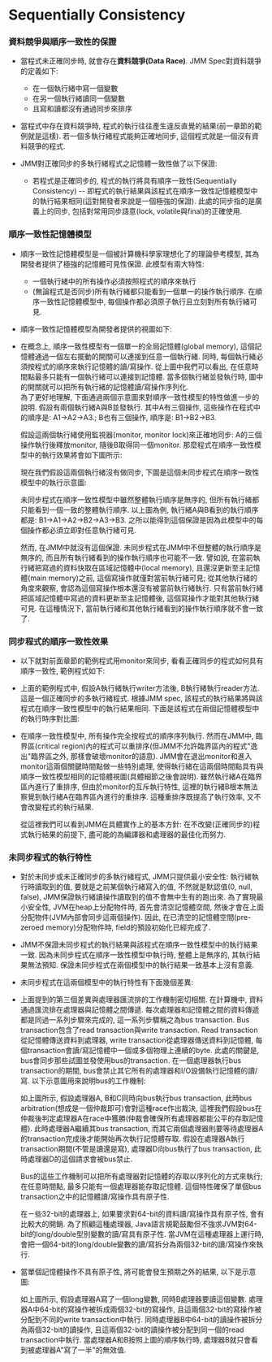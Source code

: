 # Sequentially Consistency

### 資料競爭與順序一致性的保證

* 當程式未正確同步時, 就會存在**資料競爭\(Data Race\)**. JMM Spec對資料競爭的定義如下:

  * 在一個執行緒中寫一個變數
  * 在另一個執行緒讀同一個變數
  * 且寫和讀都沒有通過同步來排序

* 當程式中存在資料競爭時, 程式的執行往往產生違反直覺的結果\(前一章節的範例就是這樣\). 若一個多執行緒程式能夠正確地同步, 這個程式就是一個沒有資料競爭的程式.

* JMM對正確同步的多執行緒程式之記憶體一致性做了以下保證:

  * 若程式是正確同步的, 程式的執行將具有順序一致性\(Sequentially Consistency\) -- 即程式的執行結果與該程式在順序一致性記憶體模型中的執行結果相同\(這對開發者來說是一個極強的保證\). 此處的同步指的是廣義上的同步, 包括對常用同步語意\(lock, volatile與final\)的正確使用.

###  順序一致性記憶體模型

* 順序一致性記憶體模型是一個被計算機科學家理想化了的理論參考模型, 其為開發者提供了極強的記憶體可見性保證. 此模型有兩大特性:

  * 一個執行緒中的所有操作必須按照程式的順序來執行
  * \(無論程式是否同步\)所有執行緒都只能看到一個單一的操作執行順序. 在順序一致性記憶體模型中, 每個操作都必須原子執行且立刻對所有執行緒可見.

* 順序一致性記憶體模型為開發者提供的視圖如下:

* 在概念上, 順序一致性模型有一個單一的全局記憶體\(global memory\), 這個記憶體通過一個左右擺動的開關可以連接到任意一個執行緒. 同時, 每個執行緒必須按程式的順序來執行記憶體的讀/寫操作. 從上圖中我們可以看出, 在任意時間點最多只能有一個執行緒可以連接到記憶體. 當多個執行緒並發執行時, 圖中的開關就可以把所有執行緒的記憶體讀/寫操作序列化.  
  為了更好地理解, 下面通過兩個示意圖來對順序一致性模型的特性做進一步的說明. 假設有兩個執行緒A與B並發執行. 其中A有三個操作, 這些操作在程式中的順序是: A1-&gt;A2-&gt;A3.; B也有三個操作, 順序是: B1-&gt;B2-&gt;B3.

  假設這兩個執行緒使用監視器\(monitor, monitor lock\)來正確地同步: A的三個操作執行後釋放monitor, 隨後B取得同一個monitor. 那麼程式在順序一致性模型中的執行效果將會如下圖所示:

  現在我們假設這兩個執行緒沒有做同步, 下圖是這個未同步程式在順序一致性模型中的執行示意圖:

  未同步程式在順序一致性模型中雖然整體執行順序是無序的, 但所有執行緒都只能看到一個一致的整體執行順序. 以上圖為例, 執行緒A與B看到的執行順序都是: B1-&gt;A1-&gt;A2-&gt;B2-&gt;A3-&gt;B3. 之所以能得到這個保證是因為此模型中的每個操作都必須立即對任意執行緒可見.

  然而, 在JMM中就沒有這個保證. 未同步程式在JMM中不但整體的執行順序是無序的, 而且所有執行緒看到的操作執行順序也可能不一致. 譬如說, 在當前執行緒把寫過的資料快取在區域記憶體中\(local memory\), 且還沒更新至主記憶體\(main memory\)之前, 這個寫操作就僅對當前執行緒可見; 從其他執行緒的角度來觀察, 會認為這個寫操作根本還沒有被當前執行緒執行. 只有當前執行緒把區域記憶體中寫過的資料更新至主記憶體後, 這個寫操作才能對其他執行緒可見. 在這種情況下, 當前執行緒和其他執行緒看到的操作執行順序就不會一致了.

###  同步程式的順序一致性效果

* 以下就對前面章節的範例程式用monitor來同步, 看看正確同步的程式如何具有順序一致性, 範例程式如下:



* 上面的範例程式中, 假設A執行緒執行writer方法後, B執行緒執行reader方法. 這是一個正確同步的多執行緒程式. 根據JMM spec, 該程式的執行結果將與該程式在順序一致性模型中的執行結果相同. 下面是該程式在兩個記憶體模型中的執行時序對比圖:
* 在順序一致性模型中, 所有操作完全按程式的順序序列執行. 然而在JMM中, 臨界區\(critical region\)內的程式可以重排序\(但JMM不允許臨界區內的程式"逸出"臨界區之外, 那樣會破壞monitor的語意\). JMM會在退出monitor和進入monitor這兩個關鍵時間點做一些特別處理, 使得執行緒在這兩個時間點具有與順序一致性模型相同的記憶體視圖\(具體細節之後會說明\). 雖然執行緒A在臨界區內進行了重排序, 但由於monitor的互斥執行特性, 這裡的執行緒B根本無法察覺到執行緒A在臨界區內進行的重排序. 這種重排序既提高了執行效率, 又不會改變程式的執行結果.

  從這裡我們可以看到JMM在具體實作上的基本方針: 在不改變\(正確同步的\)程式執行結果的前提下, 盡可能的為編譯器和處理器的最佳化而努力.

###  未同步程式的執行特性

*  對於未同步或未正確同步的多執行緒程式, JMM只提供最小安全性: 執行緒執行時讀取到的值, 要就是之前某個執行緒寫入的值, 不然就是默認值\(0, null, false\), JMM保證執行緒讀操作讀取到的值不會無中生有的跑出來. 為了實現最小安全性, JVM在heap上分配物件時, 首先會清空記憶體空間, 然後才會在上面分配物件\(JVM內部會同步這兩個操作\). 因此, 在已清空的記憶體空間\(pre-zeroed memory\)分配物件時, field的預設初始化已經完成了.
* JMM不保證未同步程式的執行結果與該程式在順序一致性模型中的執行結果一致. 因為未同步程式在順序一致性模型中執行時, 整體上是無序的, 其執行結果無法預知. 保證未同步程式在兩個模型中的執行結果一致基本上沒有意義.
* 未同步程式在這兩個模型中的執行特性有下面幾個差異:
* 上面提到的第三個差異與處理器匯流排的工作機制密切相關. 在計算機中, 資料通過匯流排在處理器與記憶體之間傳遞. 每次處理器和記憶體之間的資料傳遞都是同過一系列步驟來完成的, 這一系列步驟稱之為bus transaction. Bus transaction包含了read transaction與write transaction. Read transaction從記憶體傳送資料到處理器, write transaction從處理器傳送資料到記憶體, 每個transaction會讀/寫記憶體中一個或多個物理上連續的byte. 此處的關鍵是, bus會同步那些試圖並發使用bus的transaction. 在一個處理器執行bus transaction的期間, bus會禁止其它所有的處理器和I/O設備執行記憶體的讀/寫. 以下示意圖用來說明bus的工作機制:

  如上圖所示, 假設處理器A, B和C同時向bus執行bus transaction, 此時bus arbitration\(想成是一個仲裁即可\)會對這種race作出裁決, 這裡我們假設bus在仲裁後判定處理器A在race中獲勝\(仲裁會確保所有處理器都能公平的存取記憶體\). 此時處理器A繼續其bus transaction, 而其它兩個處理器則要等待處理器A的transaction完成後才能開始再次執行記憶體存取. 假設在處理器A執行transaction期間\(不管是讀還是寫\), 處理器D向bus執行了bus transaction, 此時處理器D的這個請求會被bus禁止.

  Bus的這些工作機制可以把所有處理器對記憶體的存取以序列化的方式來執行; 在任意時間點, 最多只能有一個處理器能存取記憶體. 這個特性確保了單個bus transaction之中的記憶體讀/寫操作具有原子性.

  在ㄧ些32-bit的處理器上, 如果要求對64-bit的資料讀/寫操作具有原子性, 會有比較大的開銷. 為了照顧這種處理器, Java語言規範鼓勵但不強求JVM對64-bit的long/double型別變數的讀/寫具有原子性. 當JVM在這種處理器上運行時, 會把一個64-bit的long/double變數的讀/寫拆分為兩個32-bit的讀/寫操作來執行.

* 當單個記憶體操作不具有原子性, 將可能會發生預期之外的結果, 以下是示意圖:

  如上圖所示, 假設處理器A寫了一個long變數, 同時B處理器要讀這個變數. 處理器A中64-bit的寫操作被拆成兩個32-bit的寫操作, 且這兩個32-bit的寫操作被分配到不同的write transaction中執行. 同時處理器B中64-bit的讀操作被拆分為兩個32-bit的讀操作, 且這兩個32-bit的讀操作被分配到同一個的read transaction中執行. 當處理器A和B按照上圖的順序執行時, 處理器B就只會看到被處理器A"寫了一半"的無效值.



